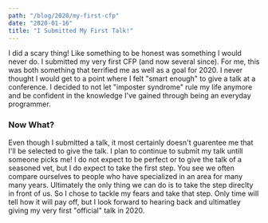 ```yaml
---
path: "/blog/2020/my-first-cfp"
date: "2020-01-16"
title: "I Submitted My First Talk!" 
---
```


I did a scary thing! Like something to be honest was something I would never do.
I submitted my very first CFP (and now several since). For me, this was both something
that terrified me as well as a goal for 2020. I never thought I would get to a point where
I felt "smart enough" to give a talk at a conference. I decided to not let "imposter syndrome"
rule my life anymore and be confident in the knowledge I've gained through being an everyday 
programmer.

### Now What?
Even though I submitted a talk, it most certainly doesn't guarentee me that I'll be selected
to give the talk. I plan to continue to submit my talk untill someone picks me! I do not expect
to be perfect or to give the talk of a seasoned vet, but I do expect to take the first step. You
see we often compare ourselves to people who have specialized in an area for many many years.
Ultimately the only thing we can do is to take the step direclty in front of us. So I chose
to tackle my fears and take that step. Only time will tell how it will pay off, but I look
forward to hearing back and ultimatley giving my very first "official" talk in 2020.
